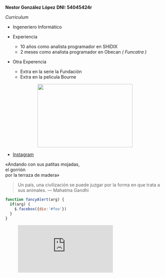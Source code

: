 
__Nestor González López__
__DNI: 54045424r__

_Curriculum_

* Ingeneriero Informático
* Experiencia
  * 10 años como analista programador en SHIDIX
  * 2 meses como analista programador en Obecan _( Funcatra )_

* Otra Experencia
  * Extra en la serie la Fundación
  * Extra en la pelicula Bourne
<center>
<img src="https://blogdesuperheroes.es/wp-content/plugins/BdSGallery/BdSGaleria/36095.JPG"  width="300" height="200" />


</center>

* [Instagram](https://www.instagram.com/nestortf/)

«Andando con sus patitas mojadas,  
el gorrión  
por la terraza de madera»

> Un país, una civilización se puede juzgar por la forma en que trata a sus animales.  — Mahatma Gandhi

```javascript
function fancyAlert(arg) {
  if(arg) {
    $.facebox({div:'#foo'})
  }
}
```
<!-- blank line -->
<figure class="video_container">
  <iframe src="https://www.youtube.com/embed/enMumwvLAug" frameborder="0" allowfullscreen="true"> </iframe>
</figure>
<!-- blank line -->
